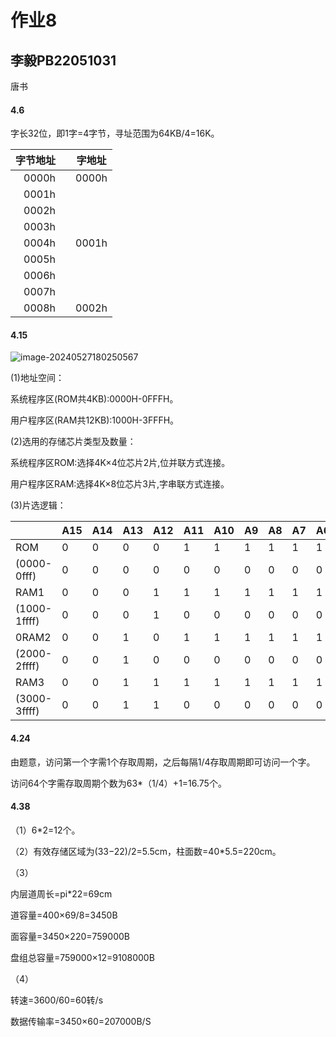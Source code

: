 # 作业8

## 李毅PB22051031

唐书

#### 4.6

字长32位，即1字=4字节，寻址范围为64KB/4=16K。

| 字节地址 |      | 字地址 |
| -------: | ---- | ------ |
|    0000h |      | 0000h  |
|    0001h |      |        |
|    0002h |      |        |
|    0003h |      |        |
|    0004h |      | 0001h  |
|    0005h |      |        |
|    0006h |      |        |
|    0007h |      |        |
|    0008h |      | 0002h  |



#### 4.15

![image-20240527180250567](C:\Users\Liyi\AppData\Roaming\Typora\typora-user-images\image-20240527180250567.png)

(1)地址空间：

系统程序区(ROM共4KB):0000H-0FFFH。

用户程序区(RAM共12KB):1000H-3FFFH。

(2)选用的存储芯片类型及数量：

系统程序区ROM:选择4K×4位芯片2片,位并联方式连接。

用户程序区RAM:选择4K×8位芯片3片,字串联方式连接。

(3)片选逻辑：

|              | A15  | A14  | A13  | A12  | A11  | A10  | A9   | A8   | A7   | A6   | A5   | A4   | A3   | A2   | A1   | A0   |
| ------------ | ---- | ---- | ---- | ---- | ---- | ---- | ---- | ---- | ---- | ---- | ---- | ---- | ---- | ---- | ---- | ---- |
| ROM          | 0    | 0    | 0    | 0    | 1    | 1    | 1    | 1    | 1    | 1    | 1    | 1    | 1    | 1    | 1    | 1    |
| (0000-0fff)  | 0    | 0    | 0    | 0    | 0    | 0    | 0    | 0    | 0    | 0    | 0    | 0    | 0    | 0    | 0    | 0    |
| RAM1         | 0    | 0    | 0    | 1    | 1    | 1    | 1    | 1    | 1    | 1    | 1    | 1    | 1    | 1    | 1    | 1    |
| (1000-1ffff) | 0    | 0    | 0    | 1    | 0    | 0    | 0    | 0    | 0    | 0    | 0    | 0    | 0    | 0    | 0    | 0    |
| 0RAM2        | 0    | 0    | 1    | 0    | 1    | 1    | 1    | 1    | 1    | 1    | 1    | 1    | 1    | 1    | 1    | 1    |
| (2000-2ffff) | 0    | 0    | 1    | 0    | 0    | 0    | 0    | 0    | 0    | 0    | 0    | 0    | 0    | 0    | 0    | 0    |
| RAM3         | 0    | 0    | 1    | 1    | 1    | 1    | 1    | 1    | 1    | 1    | 1    | 1    | 1    | 1    | 1    | 1    |
| (3000-3ffff) | 0    | 0    | 1    | 1    | 0    | 0    | 0    | 0    | 0    | 0    | 0    | 0    | 0    | 0    | 0    | 0    |



#### 4.24

由题意，访问第一个字需1个存取周期，之后每隔1/4存取周期即可访问一个字。

访问64个字需存取周期个数为63*（1/4）+1=16.75个。



#### 4.38

（1）6*2=12个。

（2）有效存储区域为(33−22)/2=5.5cm，柱面数=40*5.5=220cm。

（3）

内层道周长=pi*22=69cm

道容量=400×69/8=3450B

面容量=3450×220=759000B

盘组总容量=759000×12=9108000B

（4）

转速=3600/60=60转/s

数据传输率=3450×60=207000B/S


